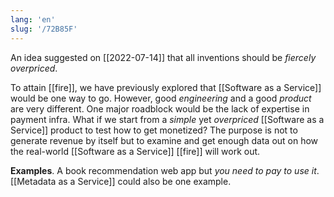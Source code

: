 ```yaml
---
lang: 'en'
slug: '/72B85F'
---
```


An idea suggested on [[2022-07-14]] that all inventions should be _fiercely overpriced_.

To attain [[fire]], we have previously explored that [[Software as a Service]] would be one way to go.
However, good _engineering_ and a good _product_ are very different.
One major roadblock would be the lack of expertise in payment infra.
What if we start from a _simple_ yet _overpriced_ [[Software as a Service]] product to test how to get monetized?
The purpose is not to generate revenue by itself but to examine and get enough data out on how the real-world [[Software as a Service]] [[fire]] will work out.

**Examples**.
A book recommendation web app but _you need to pay to use it_.
[[Metadata as a Service]] could also be one example.
